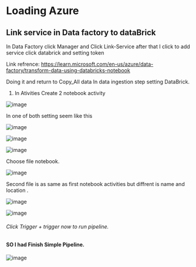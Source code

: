 # Loading Azure

## Link service in Data factory to dataBrick

In Data Factory click Manager and Click Link-Service after that I click to add service click databrick and setting token 

 Link refrence: https://learn.microsoft.com/en-us/azure/data-factory/transform-data-using-databricks-notebook

Doing it and  return to Copy_All data In data ingestion step setting DataBrick.
1. In Ativities Create 2 notebook activity

![image](https://github.com/huytrao/build-simple-pipeline-realtime-with-Azure-data-engineer-project/assets/121539558/1dea8f66-b96b-4e24-aea2-4e019e5dbc0a)

  In one of both setting seem like this

![image](https://github.com/huytrao/build-simple-pipeline-realtime-with-Azure-data-engineer-project/assets/121539558/f64c559a-d107-41d2-8a46-75740eceaa5f)

![image](https://github.com/huytrao/build-simple-pipeline-realtime-with-Azure-data-engineer-project/assets/121539558/14c48c23-440e-4ece-b013-48c12a4b9cfd)

![image](https://github.com/huytrao/build-simple-pipeline-realtime-with-Azure-data-engineer-project/assets/121539558/2039d98b-d519-402b-bef1-3cac5a71028a)

Choose file notebook. 

![image](https://github.com/huytrao/build-simple-pipeline-realtime-with-Azure-data-engineer-project/assets/121539558/8b492346-83db-4be7-a6e5-cea6b67a6150)

Second file is as same as first notebook activities but diffrent is name and location .

![image](https://github.com/huytrao/build-simple-pipeline-realtime-with-Azure-data-engineer-project/assets/121539558/ca1e4a33-92b2-436c-8d02-fc38f8f5f418)




![image](https://github.com/huytrao/build-simple-pipeline-realtime-with-Azure-data-engineer-project/assets/121539558/f47a25c0-db22-42ce-bcf5-d25f66588507)


###### Click Trigger + trigger now to run pipeline.


#### SO I had Finish Simple Pipeline.


![image](https://github.com/huytrao/build-simple-pipeline-realtime-with-Azure-data-engineer-project/assets/121539558/735307ad-f842-4a6c-be09-67fe98f5dc5d)
